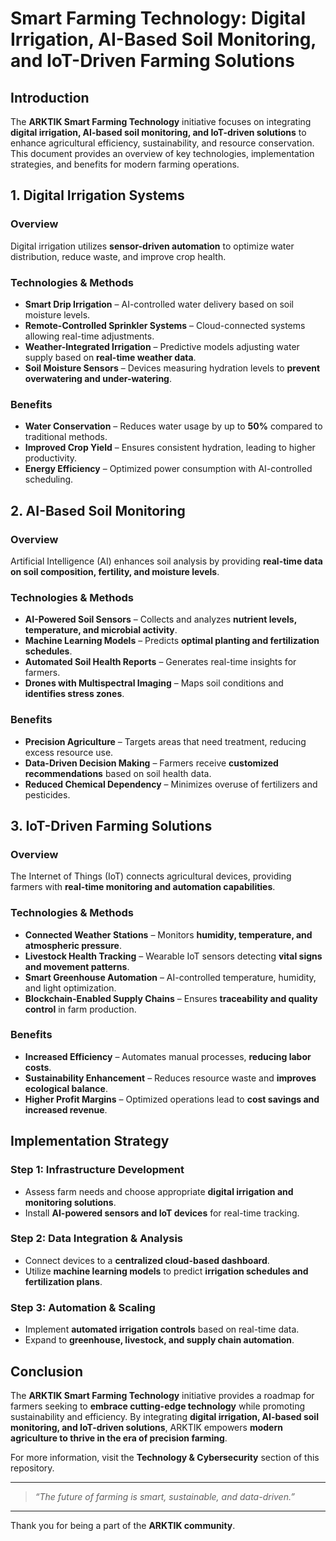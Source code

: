 # **Smart Farming Technology: Digital Irrigation, AI-Based Soil Monitoring, and IoT-Driven Farming Solutions**

## **Introduction**
The **ARKTIK Smart Farming Technology** initiative focuses on integrating **digital irrigation, AI-based soil monitoring, and IoT-driven solutions** to enhance agricultural efficiency, sustainability, and resource conservation. This document provides an overview of key technologies, implementation strategies, and benefits for modern farming operations.

## **1. Digital Irrigation Systems**
### **Overview**
Digital irrigation utilizes **sensor-driven automation** to optimize water distribution, reduce waste, and improve crop health.

### **Technologies & Methods**
- **Smart Drip Irrigation** – AI-controlled water delivery based on soil moisture levels.
- **Remote-Controlled Sprinkler Systems** – Cloud-connected systems allowing real-time adjustments.
- **Weather-Integrated Irrigation** – Predictive models adjusting water supply based on **real-time weather data**.
- **Soil Moisture Sensors** – Devices measuring hydration levels to **prevent overwatering and under-watering**.

### **Benefits**
- **Water Conservation** – Reduces water usage by up to **50%** compared to traditional methods.
- **Improved Crop Yield** – Ensures consistent hydration, leading to higher productivity.
- **Energy Efficiency** – Optimized power consumption with AI-controlled scheduling.

## **2. AI-Based Soil Monitoring**
### **Overview**
Artificial Intelligence (AI) enhances soil analysis by providing **real-time data on soil composition, fertility, and moisture levels**.

### **Technologies & Methods**
- **AI-Powered Soil Sensors** – Collects and analyzes **nutrient levels, temperature, and microbial activity**.
- **Machine Learning Models** – Predicts **optimal planting and fertilization schedules**.
- **Automated Soil Health Reports** – Generates real-time insights for farmers.
- **Drones with Multispectral Imaging** – Maps soil conditions and **identifies stress zones**.

### **Benefits**
- **Precision Agriculture** – Targets areas that need treatment, reducing excess resource use.
- **Data-Driven Decision Making** – Farmers receive **customized recommendations** based on soil health data.
- **Reduced Chemical Dependency** – Minimizes overuse of fertilizers and pesticides.

## **3. IoT-Driven Farming Solutions**
### **Overview**
The Internet of Things (IoT) connects agricultural devices, providing farmers with **real-time monitoring and automation capabilities**.

### **Technologies & Methods**
- **Connected Weather Stations** – Monitors **humidity, temperature, and atmospheric pressure**.
- **Livestock Health Tracking** – Wearable IoT sensors detecting **vital signs and movement patterns**.
- **Smart Greenhouse Automation** – AI-controlled temperature, humidity, and light optimization.
- **Blockchain-Enabled Supply Chains** – Ensures **traceability and quality control** in farm production.

### **Benefits**
- **Increased Efficiency** – Automates manual processes, **reducing labor costs**.
- **Sustainability Enhancement** – Reduces resource waste and **improves ecological balance**.
- **Higher Profit Margins** – Optimized operations lead to **cost savings and increased revenue**.

## **Implementation Strategy**
### **Step 1: Infrastructure Development**
- Assess farm needs and choose appropriate **digital irrigation and monitoring solutions**.
- Install **AI-powered sensors and IoT devices** for real-time tracking.

### **Step 2: Data Integration & Analysis**
- Connect devices to a **centralized cloud-based dashboard**.
- Utilize **machine learning models** to predict **irrigation schedules and fertilization plans**.

### **Step 3: Automation & Scaling**
- Implement **automated irrigation controls** based on real-time data.
- Expand to **greenhouse, livestock, and supply chain automation**.

## **Conclusion**
The **ARKTIK Smart Farming Technology** initiative provides a roadmap for farmers seeking to **embrace cutting-edge technology** while promoting sustainability and efficiency. By integrating **digital irrigation, AI-based soil monitoring, and IoT-driven solutions**, ARKTIK empowers **modern agriculture to thrive in the era of precision farming**.

For more information, visit the **Technology & Cybersecurity** section of this repository.

---

> *“The future of farming is smart, sustainable, and data-driven.”*

---

Thank you for being a part of the **ARKTIK community**.

